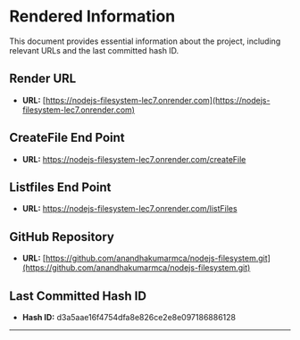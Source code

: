 # Rendered Information

This document provides essential information about the project, including relevant URLs and the last committed hash ID.

## Render URL

- **URL:** [https://nodejs-filesystem-lec7.onrender.com](https://nodejs-filesystem-lec7.onrender.com)

## CreateFile End Point
- **URL:** https://nodejs-filesystem-lec7.onrender.com/createFile
  
## Listfiles End Point
- **URL:** https://nodejs-filesystem-lec7.onrender.com/listFiles

## GitHub Repository

- **URL:** [https://github.com/anandhakumarmca/nodejs-filesystem.git](https://github.com/anandhakumarmca/nodejs-filesystem.git)

## Last Committed Hash ID

- **Hash ID:** d3a5aae16f4754dfa8e826ce2e8e097186886128

----------------------------------------------------------------------------------------------------------------------------------
